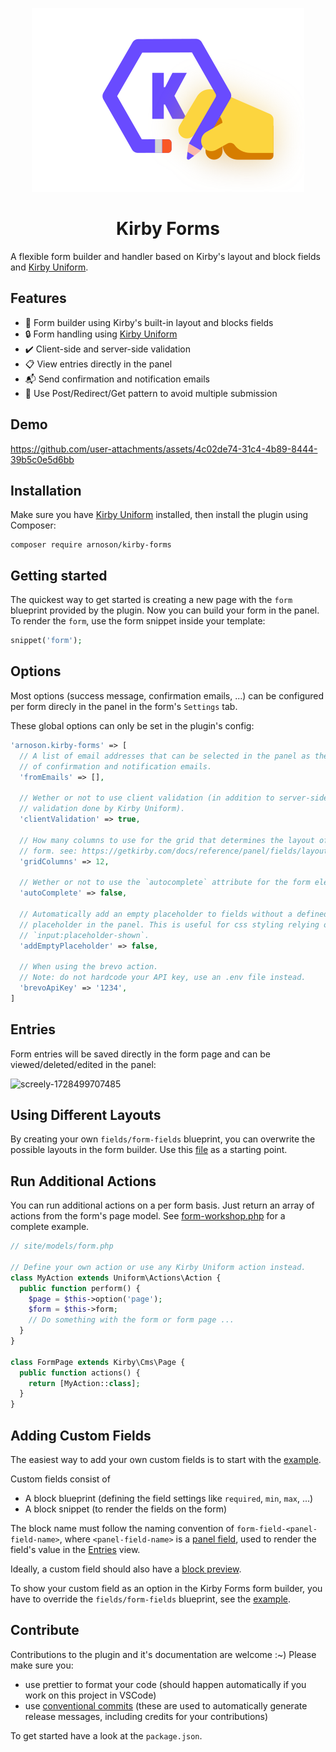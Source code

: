 <p align="center">
  <picture>
      <source media="(prefers-color-scheme: dark)" srcset="./.github/logo-dark.svg?2">
      <img src="./.github/logo-light.svg?2" alt="" />
  </picture>
</p>

<h1 align="center">Kirby Forms</h1>

A flexible form builder and handler based on Kirby's layout and block fields and [Kirby Uniform](https://github.com/mzur/kirby-uniform/).

## Features

- 🎨 Form builder using Kirby's built-in layout and blocks fields
- 🔒 Form handling using [Kirby Uniform](https://github.com/mzur/kirby-uniform/)
- ✔️ Client-side and server-side validation
- 📋 View entries directly in the panel
- 📬 Send confirmation and notification emails
- 🔗 Use Post/Redirect/Get pattern to avoid multiple submission

## Demo

https://github.com/user-attachments/assets/4c02de74-31c4-4b89-8444-39b5c0e5d6bb

## Installation

Make sure you have [Kirby Uniform](https://github.com/mzur/kirby-uniform/) installed, then install the plugin using Composer:

```shell
composer require arnoson/kirby-forms
```

## Getting started

The quickest way to get started is creating a new page with the `form` blueprint provided by the plugin. Now you can build your form in the panel. To render the `form`, use the form snippet inside your template:

```php
snippet('form');
```

## Options

Most options (success message, confirmation emails, ...) can be configured per form direcly in the panel in the form's `Settings` tab.

These global options can only be set in the plugin's config:

```php
'arnoson.kirby-forms' => [
  // A list of email addresses that can be selected in the panel as the sender
  // of confirmation and notification emails.
  'fromEmails' => [],

  // Wether or not to use client validation (in addition to server-side
  // validation done by Kirby Uniform).
  'clientValidation' => true,

  // How many columns to use for the grid that determines the layout of the
  // form. see: https://getkirby.com/docs/reference/panel/fields/layout#calculate-the-column-span-value
  'gridColumns' => 12,

  // Wether or not to use the `autocomplete` attribute for the form element.
  'autoComplete' => false,

  // Automatically add an empty placeholder to fields without a defined
  // placeholder in the panel. This is useful for css styling relying on
  // `input:placeholder-shown`.
  'addEmptyPlaceholder' => false,

  // When using the brevo action.
  // Note: do not hardcode your API key, use an .env file instead.
  'brevoApiKey' => '1234',
]
```

## Entries

Form entries will be saved directly in the form page and can be viewed/deleted/edited in the panel:

![screely-1728499707485](https://github.com/user-attachments/assets/36a44b02-10ec-4806-870d-2de324604e90)

## Using Different Layouts

By creating your own `fields/form-fields` blueprint, you can overwrite the possible layouts in the form builder. Use this [file](https://github.com/arnoson/kirby-forms/blob/master/blueprints/fields/form-fields.yml) as a starting point.

## Run Additional Actions

You can run additional actions on a per form basis. Just return an array of actions from the form's page model. See [form-workshop.php](https://github.com/arnoson/kirby-forms/blob/main/example/site/models/form-workshop.php) for a complete example.

```php
// site/models/form.php

// Define your own action or use any Kirby Uniform action instead.
class MyAction extends Uniform\Actions\Action {
  public function perform() {
    $page = $this->option('page');
    $form = $this->form;
    // Do something with the form or form page ...
  }
}

class FormPage extends Kirby\Cms\Page {
  public function actions() {
    return [MyAction::class];
  }
}
```

## Adding Custom Fields

The easiest way to add your own custom fields is to start with the [example](https://github.com/arnoson/kirby-forms/tree/master/example/site/plugins/custom-form-fields).

Custom fields consist of

- A block blueprint (defining the field settings like `required`, `min`, `max`, ...)
- A block snippet (to render the fields on the form)

The block name must follow the naming convention of `form-field-<panel-field-name>`, where `<panel-field-name>` is a [panel field](https://getkirby.com/docs/reference/panel/fields), used to render the field's value in the [Entries](#entries) view.

Ideally, a custom field should also have a [block preview](https://getkirby.com/docs/cookbook/panel/custom-block-type#simple-index-js).

To show your custom field as an option in the Kirby Forms form builder, you have to override the `fields/form-fields` blueprint, see the [example](https://github.com/arnoson/kirby-forms/tree/master/example/site/blueprints/fields/form-fields.yml).

## Contribute

Contributions to the plugin and it's documentation are welcome :~) Please make sure you:

- use prettier to format your code (should happen automatically if you work on this project in VSCode)
- use [conventional commits](https://www.conventionalcommits.org) (these are used to automatically generate release messages, including credits for your contributions)

To get started have a look at the `package.json`.
